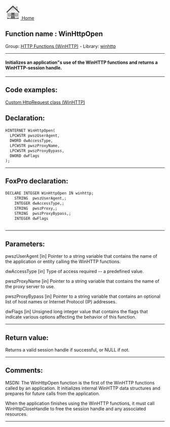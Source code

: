 [<img src="../../images/home.png"> Home ](https://github.com/VFPX/Win32API)  

## Function name : WinHttpOpen
Group: [HTTP Functions (WinHTTP)](../../functions_group.md#HTTP_Functions_(WinHTTP))  -  Library: [winhttp](../../Libraries.md#winhttp)  
***  


#### Initializes an application"s use of the WinHTTP functions and returns a WinHTTP-session handle.
***  


## Code examples:
[Custom HttpRequest class (WinHTTP)](../../samples/sample_397.md)  

## Declaration:
```foxpro  
HINTERNET WinHttpOpen(
  LPCWSTR pwszUserAgent,
  DWORD dwAccessType,
  LPCWSTR pwszProxyName,
  LPCWSTR pwszProxyBypass,
  DWORD dwFlags
);  
```  
***  


## FoxPro declaration:
```foxpro  
DECLARE INTEGER WinHttpOpen IN winhttp;
	STRING  pwszUserAgent,;
	INTEGER dwAccessType,;
	STRING  pwszProxy,;
	STRING  pwszProxyBypass,;
	INTEGER dwFlags
  
```  
***  


## Parameters:
pwszUserAgent 
[in] Pointer to a string variable that contains the name of the application or entity calling the WinHTTP functions.

dwAccessType 
[in] Type of access required -- a predefined value.

pwszProxyName 
[in] Pointer to a string variable that contains the name of the proxy server to use.

pwszProxyBypass 
[in] Pointer to a string variable that contains an optional list of host names or Internet Protocol (IP) addresses.

dwFlags 
[in] Unsigned long integer value that contains the flags that indicate various options affecting the behavior of this function.  
***  


## Return value:
Returns a valid session handle if successful, or NULL if not.  
***  


## Comments:
MSDN: The WinHttpOpen function is the first of the WinHTTP functions called by an application. It initializes internal WinHTTP data structures and prepares for future calls from the application.   
  
When the application finishes using the WinHTTP functions, it must call WinHttpCloseHandle to free the session handle and any associated resources.  
  
***  

